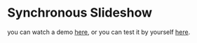 # Synchronous Slideshow

you can watch a demo [here](https://www.youtube.com/watch?v=IwLSBjcjJmY), or you can test it by yourself [here](https://jonkoala.github.io/demos/synchronized-slideshow/presentation.html).
